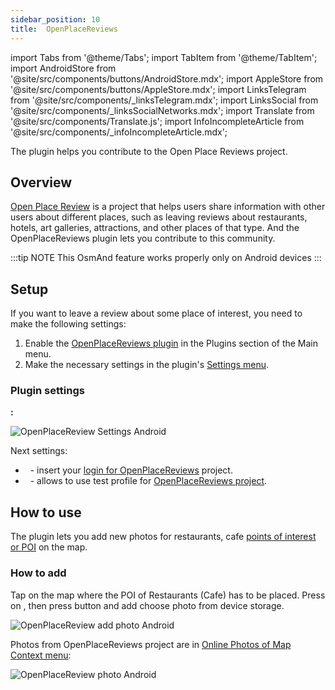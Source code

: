 ```yaml
---
sidebar_position: 10
title:  OpenPlaceReviews
---
```


import Tabs from '@theme/Tabs';
import TabItem from '@theme/TabItem';
import AndroidStore from '@site/src/components/buttons/AndroidStore.mdx';
import AppleStore from '@site/src/components/buttons/AppleStore.mdx';
import LinksTelegram from '@site/src/components/_linksTelegram.mdx';
import LinksSocial from '@site/src/components/_linksSocialNetworks.mdx';
import Translate from '@site/src/components/Translate.js';
import InfoIncompleteArticle from '@site/src/components/_infoIncompleteArticle.mdx';

<InfoIncompleteArticle/>

The plugin helps you contribute to the Open Place Reviews project.

## Overview  

[Open Place Review](https://openplacereviews.org/) is a project that helps users share information with other users about different places, such as leaving reviews about restaurants, hotels, art galleries, attractions, and other places of that type. And the OpenPlaceReviews plugin lets you contribute to this community.  


:::tip NOTE
This OsmAnd feature works properly only on Android devices
:::


## Setup  

If you want to leave a review about some place of interest, you need to make the following settings: 
 
1. Enable the [OpenPlaceReviews plugin](../plugins/index.md#enable--disable) in the Plugins section of the Main menu.    
2. Make the necessary settings in the plugin's [Settings menu](#plugin-settings).

### Plugin settings

**<Translate android="true" ids="android_button_seq"/>:** <Translate android="true" ids="shared_string_menu,plugins_menu_group,open_place_reviews,shared_string_settings"/> 

![OpenPlaceReview Settings Android](@site/static/img/plugins/openplacereviews/openplacereviews_plugin_settings_android.png)


Next settings:
- &nbsp;<Translate android="true" ids="login_account"/> - insert your [login for OpenPlaceReviews](https://openplacereviews.org/login) project.
- &nbsp;<Translate android="true" ids="opr_use_dev_url"/> - allows to use test profile for [OpenPlaceReviews project](https://openplacereviews.org/).

## How to use

The plugin lets you add new photos for restaurants, cafe [points of interest or POI](../map/point-layers-on-map.md#points-of-interest-poi) on the map.

### How to add

Tap on the map where the POI of Restaurants (Cafe) has to be placed. Press on [<Translate android="true" ids="shared_string_actions"/>](../map/map-context-menu.md#actions), then press [<Translate android="true" ids="shared_string_add_photo"/>](../map/map-context-menu.md#online-photos) button and add choose photo from device storage.

![OpenPlaceReview add photo Android](@site/static/img/plugins/openplacereviews/openplacereviews_add_photo_android.png)

Photos from OpenPlaceReviews project are in [Online Photos of Map Context menu](../map/map-context-menu.md#online-photos): 

![OpenPlaceReview photo Android](@site/static/img/plugins/openplacereviews/openplacereviews_photo_android.png)